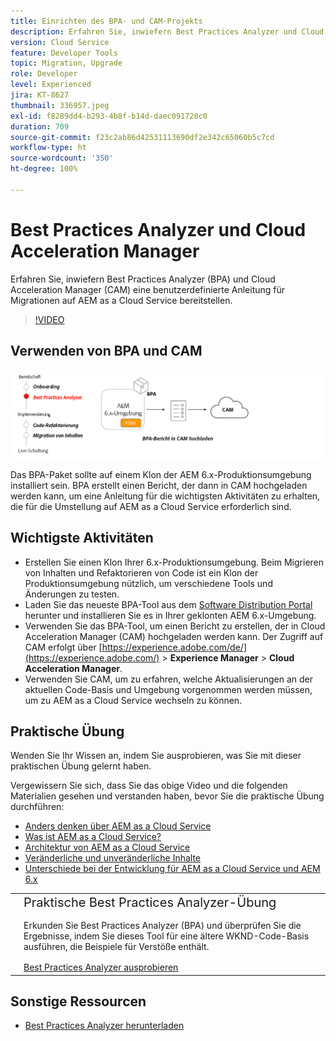 ```yaml
---
title: Einrichten des BPA- und CAM-Projekts
description: Erfahren Sie, inwiefern Best Practices Analyzer und Cloud Acceleration Manager eine benutzerdefinierte Anleitung für Migrationen auf AEM as a Cloud Service bereitstellen.
version: Cloud Service
feature: Developer Tools
topic: Migration, Upgrade
role: Developer
level: Experienced
jira: KT-8627
thumbnail: 336957.jpeg
exl-id: f8289dd4-b293-4b8f-b14d-daec091728c0
duration: 709
source-git-commit: f23c2ab86d42531113690df2e342c65060b5c7cd
workflow-type: ht
source-wordcount: '350'
ht-degree: 100%

---
```


# Best Practices Analyzer und Cloud Acceleration Manager

Erfahren Sie, inwiefern Best Practices Analyzer (BPA) und Cloud Acceleration Manager (CAM) eine benutzerdefinierte Anleitung für Migrationen auf AEM as a Cloud Service bereitstellen. 

>[!VIDEO](https://video.tv.adobe.com/v/336957?quality=12&learn=on)

## Verwenden von BPA und CAM

![Allgemeine Darstellung von BPA und CAM](assets/bpa-cam-diagram.png)

Das BPA-Paket sollte auf einem Klon der AEM 6.x-Produktionsumgebung installiert sein. BPA erstellt einen Bericht, der dann in CAM hochgeladen werden kann, um eine Anleitung für die wichtigsten Aktivitäten zu erhalten, die für die Umstellung auf AEM as a Cloud Service erforderlich sind.

## Wichtigste Aktivitäten

+ Erstellen Sie einen Klon Ihrer 6.x-Produktionsumgebung. Beim Migrieren von Inhalten und Refaktorieren von Code ist ein Klon der Produktionsumgebung nützlich, um verschiedene Tools und Änderungen zu testen.
+ Laden Sie das neueste BPA-Tool aus dem [Software Distribution Portal](https://experience.adobe.com/#/downloads/content/software-distribution/de/aemcloud.html) herunter und installieren Sie es in Ihrer geklonten AEM 6.x-Umgebung.
+ Verwenden Sie das BPA-Tool, um einen Bericht zu erstellen, der in Cloud Acceleration Manager (CAM) hochgeladen werden kann. Der Zugriff auf CAM erfolgt über [https://experience.adobe.com/de/](https://experience.adobe.com/) > **Experience Manager** > **Cloud Acceleration Manager**.
+ Verwenden Sie CAM, um zu erfahren, welche Aktualisierungen an der aktuellen Code-Basis und Umgebung vorgenommen werden müssen, um zu AEM as a Cloud Service wechseln zu können.

## Praktische Übung

Wenden Sie Ihr Wissen an, indem Sie ausprobieren, was Sie mit dieser praktischen Übung gelernt haben.

Vergewissern Sie sich, dass Sie das obige Video und die folgenden Materialien gesehen und verstanden haben, bevor Sie die praktische Übung durchführen:

+ [Anders denken über AEM as a Cloud Service](./introduction.md)
+ [Was ist AEM as a Cloud Service?](https://experienceleague.adobe.com/docs/experience-manager-learn/cloud-service/introduction/what-is-aem-as-a-cloud-service.html?lang=de)
+ [Architektur von AEM as a Cloud Service](https://experienceleague.adobe.com/docs/experience-manager-learn/cloud-service/introduction/architecture.html?lang=de)
+ [Veränderliche und unveränderliche Inhalte](https://experienceleague.adobe.com/docs/experience-manager-learn/cloud-service/developing/basics/mutable-immutable.html?lang=de)
+ [Unterschiede bei der Entwicklung für AEM as a Cloud Service und AEM 6.x](https://experienceleague.adobe.com/docs/experience-manager-cloud-service/implementing/developing/development-guidelines.html?lang=de#developing)

<table style="border-width:0">
    <tr>
        <td style="width:150px">
            <a  rel="noreferrer"
                target="_blank"
                href="https://github.com/adobe/aem-cloud-engineering-video-series-exercises/tree/session1-differently#bootcamp---session-1-introduction-and-thinking-differently"><img alt="Praktische GitHub-Repository-Übung" src="./assets/github.png"/>
            </a>        
        </td>
        <td style="width:100%;margin-bottom:1rem;">
            <div style="font-size:1.25rem;font-weight:400;">Praktische Best Practices Analyzer-Übung</div>
            <p style="margin:1rem 0">
                Erkunden Sie Best Practices Analyzer (BPA) und überprüfen Sie die Ergebnisse, indem Sie dieses Tool für eine ältere WKND-Code-Basis ausführen, die Beispiele für Verstöße enthält.
            </p>
            <a  rel="noreferrer"
                target="_blank"
                href="https://github.com/adobe/aem-cloud-engineering-video-series-exercises/tree/session1-differently#bootcamp---session-1-introduction-and-thinking-differently" class="spectrum-Button spectrum-Button--primary spectrum-Button--sizeM">
<span class="spectrum-Button-label has-no-wrap has-text-weight-bold">Best Practices Analyzer ausprobieren</span>
</a>
        </td>
    </tr>
</table>


## Sonstige Ressourcen

+ [Best Practices Analyzer herunterladen](https://experience.adobe.com/#/downloads/content/software-distribution/de/aemcloud.html?fulltext=Best*+Practices*+Analyzer*&amp;orderby=%40jcr%3Acontent%2Fjcr%3AlastModified&amp;orderby.sort=desc&amp;layout=list&amp;p.offset=0&amp;p.limit=1)